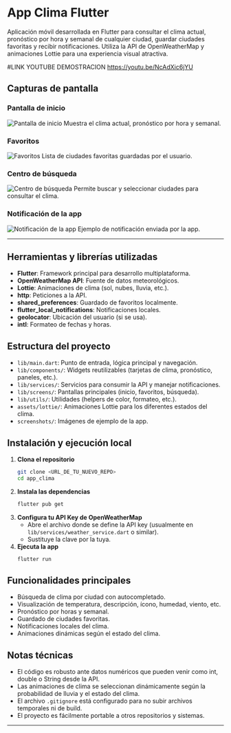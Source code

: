 # App Clima Flutter

Aplicación móvil desarrollada en Flutter para consultar el clima actual, pronóstico por hora y semanal de cualquier ciudad, guardar ciudades favoritas y recibir notificaciones. Utiliza la API de OpenWeatherMap y animaciones Lottie para una experiencia visual atractiva.

#LINK YOUTUBE DEMOSTRACION
https://youtu.be/NcAdXic6jYU

## Capturas de pantalla

### Pantalla de inicio
![Pantalla de inicio](screenshots/pagina%20de%20inicio%20.png)
Muestra el clima actual, pronóstico por hora y semanal.

### Favoritos
![Favoritos](screenshots/pagina%20de%20favoritos.png)
Lista de ciudades favoritas guardadas por el usuario.

### Centro de búsqueda
![Centro de búsqueda](screenshots/centro%20de%20busqueda.png)
Permite buscar y seleccionar ciudades para consultar el clima.

### Notificación de la app
![Notificación de la app](screenshots/notificacion%20de%20la%20app.png)
Ejemplo de notificación enviada por la app.

---

## Herramientas y librerías utilizadas
- **Flutter**: Framework principal para desarrollo multiplataforma.
- **OpenWeatherMap API**: Fuente de datos meteorológicos.
- **Lottie**: Animaciones de clima (sol, nubes, lluvia, etc.).
- **http**: Peticiones a la API.
- **shared_preferences**: Guardado de favoritos localmente.
- **flutter_local_notifications**: Notificaciones locales.
- **geolocator**: Ubicación del usuario (si se usa).
- **intl**: Formateo de fechas y horas.

## Estructura del proyecto
- `lib/main.dart`: Punto de entrada, lógica principal y navegación.
- `lib/components/`: Widgets reutilizables (tarjetas de clima, pronóstico, paneles, etc.).
- `lib/services/`: Servicios para consumir la API y manejar notificaciones.
- `lib/screens/`: Pantallas principales (inicio, favoritos, búsqueda).
- `lib/utils/`: Utilidades (helpers de color, formateo, etc.).
- `assets/lottie/`: Animaciones Lottie para los diferentes estados del clima.
- `screenshots/`: Imágenes de ejemplo de la app.

## Instalación y ejecución local

1. **Clona el repositorio**
   ```sh
   git clone <URL_DE_TU_NUEVO_REPO>
   cd app_clima
   ```
2. **Instala las dependencias**
   ```sh
   flutter pub get
   ```
3. **Configura tu API Key de OpenWeatherMap**
   - Abre el archivo donde se define la API key (usualmente en `lib/services/weather_service.dart` o similar).
   - Sustituye la clave por la tuya.
4. **Ejecuta la app**
   ```sh
   flutter run
   ```

## Funcionalidades principales
- Búsqueda de clima por ciudad con autocompletado.
- Visualización de temperatura, descripción, ícono, humedad, viento, etc.
- Pronóstico por horas y semanal.
- Guardado de ciudades favoritas.
- Notificaciones locales del clima.
- Animaciones dinámicas según el estado del clima.

## Notas técnicas
- El código es robusto ante datos numéricos que pueden venir como int, double o String desde la API.
- Las animaciones de clima se seleccionan dinámicamente según la probabilidad de lluvia y el estado del clima.
- El archivo `.gitignore` está configurado para no subir archivos temporales ni de build.
- El proyecto es fácilmente portable a otros repositorios y sistemas.

---


